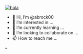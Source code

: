 [![hola](https://telegra.ph/file/53646eaac2c1586e39f6c.jpg)](http://tg://resolve?domain=ab_nero)

- 👋 Hi, I’m @abrock00
- 👀 I’m interested in ...
- 🌱 I’m currently learning ...
- 💞️ I’m looking to collaborate on ...
- 📫 How to reach me ...

<!---
abrock00/abrock00 is a ✨ special ✨ repository because its `README.md` (this file) appears on your GitHub profile.
You can click the Preview link to take a look at your changes.
--->"

